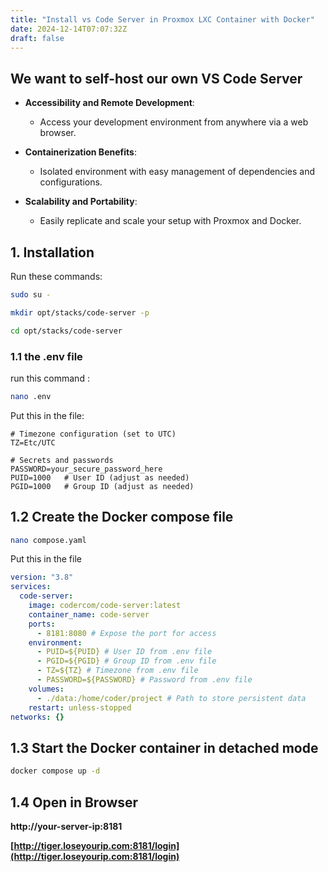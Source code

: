```yaml
---
title: "Install vs Code Server in Proxmox LXC Container with Docker"
date: 2024-12-14T07:07:32Z
draft: false
---
```

## We want to self-host our own VS Code  Server

- **Accessibility and Remote Development**:  
  - Access your development environment from anywhere via a web browser.

- **Containerization Benefits**:  
  - Isolated environment with easy management of dependencies and configurations.

- **Scalability and Portability**:  
  - Easily replicate and scale your setup with Proxmox and Docker.

## 1. Installation
Run these commands:
```bash
sudo su -

mkdir opt/stacks/code-server -p

cd opt/stacks/code-server

```
### 1.1 the .env file
run this command :
```bash
nano .env
```
Put this in the file:
```
# Timezone configuration (set to UTC)
TZ=Etc/UTC

# Secrets and passwords
PASSWORD=your_secure_password_here
PUID=1000   # User ID (adjust as needed)
PGID=1000   # Group ID (adjust as needed)

```
## 1.2 Create the Docker compose file
```bash
nano compose.yaml
```
Put this in the file
```yaml
version: "3.8"
services:
  code-server:
    image: codercom/code-server:latest
    container_name: code-server
    ports:
      - 8181:8080 # Expose the port for access
    environment:
      - PUID=${PUID} # User ID from .env file
      - PGID=${PGID} # Group ID from .env file
      - TZ=${TZ} # Timezone from .env file
      - PASSWORD=${PASSWORD} # Password from .env file
    volumes:
      - ./data:/home/coder/project # Path to store persistent data
    restart: unless-stopped
networks: {}
```
## 1.3 Start the Docker container in detached mode
```bash
docker compose up -d
```
## 1.4 Open in Browser
**http://your-server-ip:8181**

**[http://tiger.loseyourip.com:8181/login](http://tiger.loseyourip.com:8181/login)**


 
